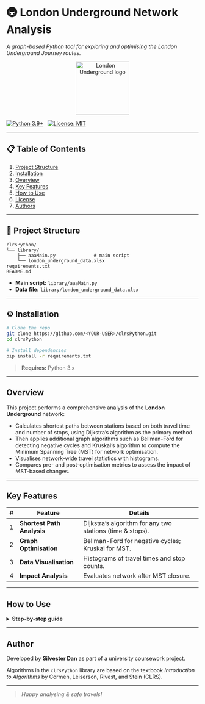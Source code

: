 # 🚇 London Underground Network Analysis
*A graph-based Python tool for exploring and optimising the London Underground Journey routes.*

<p align="center">
  <img src="https://upload.wikimedia.org/wikipedia/commons/thumb/4/41/Underground.svg/768px-Underground.svg.png" width="140" alt="London Underground logo">
</p>

[![Python 3.9+](https://img.shields.io/badge/python-3.9%2B-blue.svg)](#) 
[![License: MIT](https://img.shields.io/badge/license-MIT-lightgrey.svg)](LICENSE)

---

## 📋 Table of Contents
1. [Project Structure](#-project-structure)
2. [Installation](#-installation)
3. [Overview](#-overview)
4. [Key Features](#-key-features)
5. [How to Use](#-how-to-use)
6. [License](#-license)
7. [Authors](#-authors)

---

## 📂 Project Structure
```
clrsPython/
└── library/
    ├── aaaMain.py              # main script
    └── london_underground_data.xlsx
requirements.txt
README.md
```

* **Main script:** `library/aaaMain.py`  
* **Data file:** `library/london_underground_data.xlsx`

---

## ⚙️ Installation
```bash
# Clone the repo
git clone https://github.com/<YOUR-USER>/clrsPython.git
cd clrsPython

# Install dependencies
pip install -r requirements.txt
```
> **Requires:** Python 3.x

---

## Overview
This project performs a comprehensive analysis of the **London Underground** network:

- Calculates shortest paths between stations based on both travel time and number of stops, using Dijkstra’s algorithm as the primary method.
- Then applies additional graph algorithms such as Bellman-Ford for detecting negative cycles and Kruskal’s algorithm to compute the Minimum Spanning Tree (MST) for network optimisation.
- Visualises network-wide travel statistics with histograms.
- Compares pre- and post-optimisation metrics to assess the impact of MST-based changes.

---

## Key Features
| # | Feature | Details |
|---|---------|---------|
| 1 | **Shortest Path Analysis** | Dijkstra’s algorithm for any two stations (time & stops). |
| 2 | **Graph Optimisation** | Bellman-Ford for negative cycles; Kruskal for MST. |
| 3 | **Data Visualisation** | Histograms of travel times and stop counts. |
| 4 | **Impact Analysis** | Evaluates network after MST closure. |

---

## How to Use
<details>
<summary><strong>Step-by-step guide</strong></summary>

1. **Prepare the data**  
   Ensure `london_underground_data.xlsx` contains the columns:  
   `Line`, `Station`, `Connection`, `Time`.

2. **Run the script**
   ```bash
   python library/aaaMain.py
   ```

3. **Enter station names** when prompted, e.g.  
   ```
   Please enter your first station: Victoria
   Please enter your destination station: bank
   ```

4. **View results** in the console:  
   * route, journey time, number of stops  
   * histogram plots of global statistics

5. **Analyse optimisation output** for MST and travel-time changes.

</details>

---

## Author

Developed by **Silvester Dan** as part of a university coursework project.

Algorithms in the `clrsPython` library are based on the textbook *Introduction to Algorithms* by Cormen, Leiserson, Rivest, and Stein (CLRS).


---

> *Happy analysing & safe travels!* 
